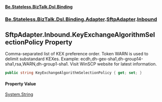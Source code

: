 #### [Be.Stateless.BizTalk.Dsl.Binding](README.md 'README')
### [Be.Stateless.BizTalk.Dsl.Binding.Adapter](Be.Stateless.BizTalk.Dsl.Binding.Adapter.md 'Be.Stateless.BizTalk.Dsl.Binding.Adapter').[SftpAdapter](SftpAdapter.md 'Be.Stateless.BizTalk.Dsl.Binding.Adapter.SftpAdapter').[Inbound](SftpAdapter.Inbound.md 'Be.Stateless.BizTalk.Dsl.Binding.Adapter.SftpAdapter.Inbound')

## SftpAdapter.Inbound.KeyExchangeAlgorithmSelectionPolicy Property

Comma-separated list of KEX preference order. Token WARN is used to delimit substandard KEXes. Example:
ecdh,dh-gex-sha1,dh-group14-sha1,rsa,WARN,dh-group1-sha1. Visit WinSCP website for latest information.

```csharp
public string KeyExchangeAlgorithmSelectionPolicy { get; set; }
```

#### Property Value
[System.String](https://docs.microsoft.com/en-us/dotnet/api/System.String 'System.String')